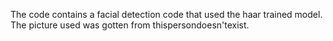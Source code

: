 The code contains a facial detection code that used the haar trained model. 
The picture used was gotten from thispersondoesn'texist.
